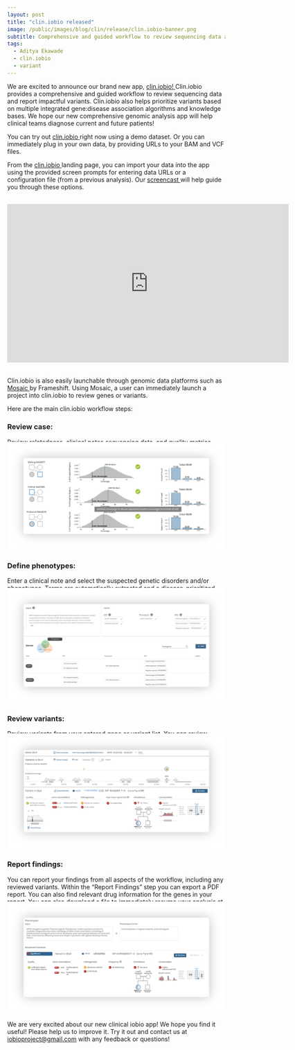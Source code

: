 ```yaml
---
layout: post
title: "clin.iobio released"
image: /public/images/blog/clin/release/clin.iobio-banner.png
subtitle: Comprehensive and guided workflow to review sequencing data and report impactful variants
tags:
  - Aditya Ekawade
  - clin.iobio
  - variant
---
```


We are excited to announce our brand new app, <a href="https://clin.iobio.io/"> clin.iobio! </a> Clin.iobio provides a comprehensive and guided workflow to review sequencing data and report impactful variants. Clin.iobio also helps prioritize variants based on multiple integrated gene:disease association algorithms and knowledge bases.  We hope our new comprehensive genomic analysis app will help clinical teams diagnose current and future patients!

You can try out <a href="https://clin.iobio.io/"> clin.iobio </a> right now using a demo dataset.  Or you can immediately plug in your own data, by providing URLs to your BAM and VCF files. 

From the <a href="https://clin.iobio.io/"> clin.iobio </a> landing page, you can import your data into the app using the provided screen prompts for entering data URLs or a configuration file (from a previous analysis).
Our <a href="https://www.youtube.com/watch?v=MVWiTlNY7yM">screencast </a> will help guide you through these options. 

<br>
<div style="text-align: center;">
  <iframe width="650" height="365.625" src="https://www.youtube.com/embed/MVWiTlNY7yM" frameborder="0" allow="accelerometer; autoplay; encrypted-media; gyroscope; picture-in-picture" allowfullscreen></iframe>
</div>
<br>

Clin.iobio is also easily launchable through genomic data platforms such as <a href="https://frameshift.io/"> Mosaic </a> by Frameshift. Using Mosaic, a user can immediately launch a project into clin.iobio to review genes or variants. 

Here are the main clin.iobio workflow steps:

### Review case:
Review relatedness, clinical notes sequencing data, and quality metrics (read coverage distribution and variant types).
<div style="text-align: center;">
  <img src="/public/images/blog/clin/release/review_case.png" style="margin-top:-40px">
</div>

### Define phenotypes:
Enter a clinical note and select the suspected genetic disorders and/or phenotypes. Terms are automatically extracted and a disease-prioritized gene list is provided for review in the next step.
<div style="text-align: center;">
  <img src="/public/images/blog/clin/release/review_phenotypes.png" style="margin-top:-40px">
</div>

### Review variants:
Review variants from your entered gene or variant list. You can review variants and attach a significance to any loaded variant.
<div style="text-align: center;">
  <img src="/public/images/blog/clin/release/review_variants.png" style="margin-top:-40px">
</div>

### Report findings:
You can report your findings from all aspects of the workflow, including any reviewed variants. Within the “Report Findings” step you can export a PDF report. You can also find relevant drug information for the genes in your report. You can also download a file to immediately resume your analysis at a later time.  
<div style="text-align: center;">
  <img src="/public/images/blog/clin/release/findings.png" style="margin-top:-40px">
</div>


We are very excited about our new clinical iobio app! We hope you find it useful! Please help us to improve it. Try it out and contact us at <a href="mailto:iobioproject@gmail.com"> iobioproject@gmail.com </a> with any feedback or questions!


<br>

